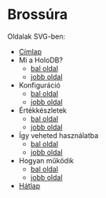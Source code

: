 # Brossúra

Oldalak SVG-ben:

- [Címlap](pages/01-cimlap.svg)
- Mi a HoloDB?
    - [bal oldal](pages/02-miaz.svg)
    - [jobb oldal](pages/03-jovo.svg)
- Konfiguráció
    - [bal oldal](pages/04-konfiguracio1.svg)
    - [jobb oldal](pages/05-konfiguracio2.svg)
- Értékkészletek
    - [bal oldal](pages/06-ertekkeszletek1.svg)
    - [jobb oldal](pages/07-ertekkeszletek2.svg)
- Így veheted használatba
    - [bal oldal](pages/08-hasznalat1.svg)
    - [jobb oldal](pages/09-hasznalat2.svg)
- Hogyan működik
    - [bal oldal](pages/10-mukodes1.svg)
    - [jobb oldal](pages/11-mukodes2.svg)
- [Hátlap](pages/12-hatlap.svg)
